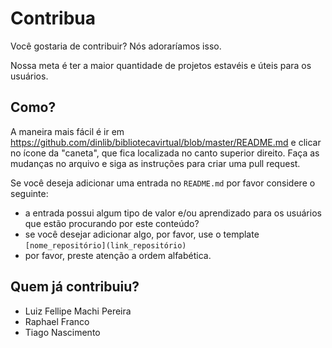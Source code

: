 # Contribua

Você gostaria de contribuir? Nós adoraríamos isso.

Nossa meta é ter a maior quantidade de projetos estavéis e úteis para os usuários.

## Como?

A maneira mais fácil é ir em https://github.com/dinlib/bibliotecavirtual/blob/master/README.md e clicar no ícone da "caneta", que fica localizada no canto superior direito. Faça as mudanças no arquivo e siga as instruções para criar uma pull request.

Se você deseja adicionar uma entrada no `README.md` por favor considere o seguinte:

- a entrada possui algum tipo de valor e/ou aprendizado para os usuários que estão procurando por este conteúdo?
- se você desejar adicionar algo, por favor, use o template `[nome_repositório](link_repositório)`
- por favor, preste atenção a ordem alfabética.

## Quem já contribuiu?
- Luiz Fellipe Machi Pereira
- Raphael Franco
- Tiago Nascimento

